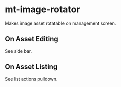 mt-image-rotator
================

Makes image asset rotatable on management screen.

## On Asset Editing

See side bar.

## On Asset Listing

See list actions pulldown.
